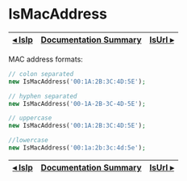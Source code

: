 # IsMacAddress

[◂ IsIp](09-isip.md) | [Documentation Summary](index.md) | [IsUrl ▸](09-isurl.md)
-- | -- | --

MAC address formats:

```php
// colon separated
new IsMacAddress('00:1A:2B:3C:4D:5E');

// hyphen separated
new IsMacAddress('00-1A-2B-3C-4D-5E');

// uppercase
new IsMacAddress('00:1A:2B:3C:4D:5E');

//lowercase
new IsMacAddress('00:1a:2b:3c:4d:5e');
```

[◂ IsIp](09-isip.md) | [Documentation Summary](index.md) | [IsUrl ▸](09-isurl.md)
-- | -- | --
